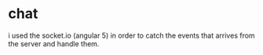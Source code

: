 # chat

i used the socket.io (angular 5) in order to catch the events that arrives from the server
and handle them.
 

